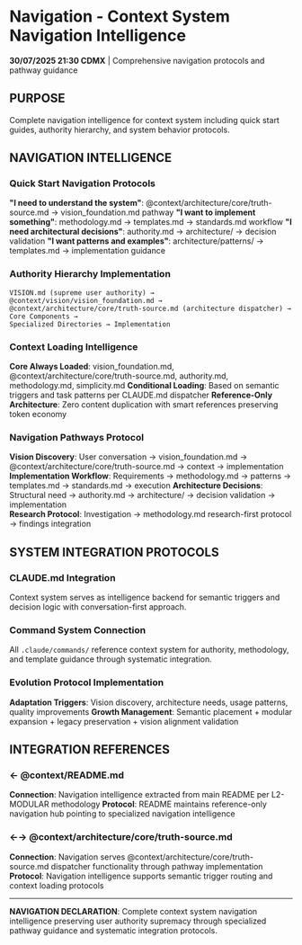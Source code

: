 # Navigation - Context System Navigation Intelligence

**30/07/2025 21:30 CDMX** | Comprehensive navigation protocols and pathway guidance

## PURPOSE
Complete navigation intelligence for context system including quick start guides, authority hierarchy, and system behavior protocols.

## NAVIGATION INTELLIGENCE

### Quick Start Navigation Protocols
**"I need to understand the system"**: @context/architecture/core/truth-source.md → vision_foundation.md pathway
**"I want to implement something"**: methodology.md → templates.md → standards.md workflow
**"I need architectural decisions"**: authority.md → architecture/ → decision validation
**"I want patterns and examples"**: architecture/patterns/ → templates.md → implementation guidance

### Authority Hierarchy Implementation
```
VISION.md (supreme user authority) → @context/vision/vision_foundation.md → 
@context/architecture/core/truth-source.md (architecture dispatcher) → Core Components → 
Specialized Directories → Implementation
```

### Context Loading Intelligence
**Core Always Loaded**: vision_foundation.md, @context/architecture/core/truth-source.md, authority.md, methodology.md, simplicity.md
**Conditional Loading**: Based on semantic triggers and task patterns per CLAUDE.md dispatcher
**Reference-Only Architecture**: Zero content duplication with smart references preserving token economy

### Navigation Pathways Protocol
**Vision Discovery**: User conversation → vision_foundation.md → @context/architecture/core/truth-source.md → context → implementation
**Implementation Workflow**: Requirements → methodology.md → patterns → templates.md → standards.md → execution
**Architecture Decisions**: Structural need → authority.md → architecture/ → decision validation → implementation  
**Research Protocol**: Investigation → methodology.md research-first protocol → findings integration

## SYSTEM INTEGRATION PROTOCOLS

### CLAUDE.md Integration
Context system serves as intelligence backend for semantic triggers and decision logic with conversation-first approach.

### Command System Connection
All `.claude/commands/` reference context system for authority, methodology, and template guidance through systematic integration.

### Evolution Protocol Implementation
**Adaptation Triggers**: Vision discovery, architecture needs, usage patterns, quality improvements
**Growth Management**: Semantic placement + modular expansion + legacy preservation + vision alignment validation

## INTEGRATION REFERENCES

### ← @context/README.md
**Connection**: Navigation intelligence extracted from main README per L2-MODULAR methodology
**Protocol**: README maintains reference-only navigation hub pointing to specialized navigation intelligence

### ←→ @context/architecture/core/truth-source.md  
**Connection**: Navigation serves @context/architecture/core/truth-source.md dispatcher functionality through pathway implementation
**Protocol**: Navigation intelligence supports semantic trigger routing and context loading protocols

---

**NAVIGATION DECLARATION**: Complete context system navigation intelligence preserving user authority supremacy through specialized pathway guidance and systematic integration protocols.